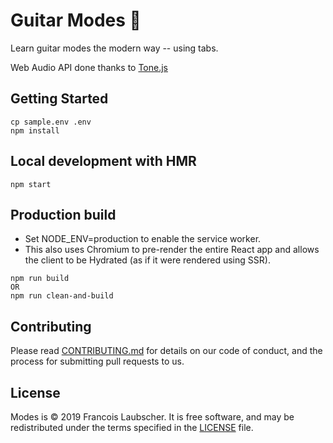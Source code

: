 # Guitar Modes 🎸

Learn guitar modes the modern way -- using tabs.

Web Audio API done thanks to [Tone.js](https://tonejs.github.io/)

## Getting Started
```
cp sample.env .env
npm install
```

## Local development with HMR
```
npm start
```

## Production build
- Set NODE_ENV=production to enable the service worker.
- This also uses Chromium to pre-render the entire React app and allows the client to be Hydrated (as if it were rendered using SSR).
```
npm run build
OR
npm run clean-and-build
```

## Contributing

Please read [CONTRIBUTING.md](CONTRIBUTING.md) for details on our code of conduct, and the process for submitting pull requests to us.

License
-------

Modes is © 2019 Francois Laubscher.
It is free software, and may be redistributed under the terms specified in the [LICENSE](LICENSE.md) file.
